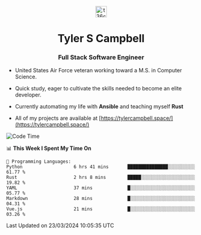 <p align="center">
<a href="https://www.linkedin.com/in/t36campbell" target="blank"><img align="center" src="https://ik.imagekit.io/t36campbell/Portfolio/linkedin.png.original_m8bbGgPh6.png" alt="t36campbell" height="30" width="30" /></a>
</p>
<h1 align="center">Tyler S Campbell</h1>
<h3 align="center">Full Stack Software Engineer</h3>

* United States Air Force veteran working toward a M.S. in Computer Science.

* Quick study, eager to cultivate the skills needed to become an elite developer.

* Currently automating my life with **Ansible** and teaching myself **Rust**

* All of my projects are available at [https://tylercampbell.space/](https://tylercampbell.space/)

<!--START_SECTION:waka-->
![Code Time](http://img.shields.io/badge/Code%20Time-3%2C285%20hrs%2022%20mins-blue)

📊 **This Week I Spent My Time On** 

```text
💬 Programming Languages: 
Python                   6 hrs 41 mins       ███████████████░░░░░░░░░░   61.77 % 
Rust                     2 hrs 8 mins        █████░░░░░░░░░░░░░░░░░░░░   19.82 % 
YAML                     37 mins             █░░░░░░░░░░░░░░░░░░░░░░░░   05.77 % 
Markdown                 28 mins             █░░░░░░░░░░░░░░░░░░░░░░░░   04.31 % 
Vue.js                   21 mins             █░░░░░░░░░░░░░░░░░░░░░░░░   03.26 % 
```


 Last Updated on 23/03/2024 10:05:35 UTC
<!--END_SECTION:waka-->
